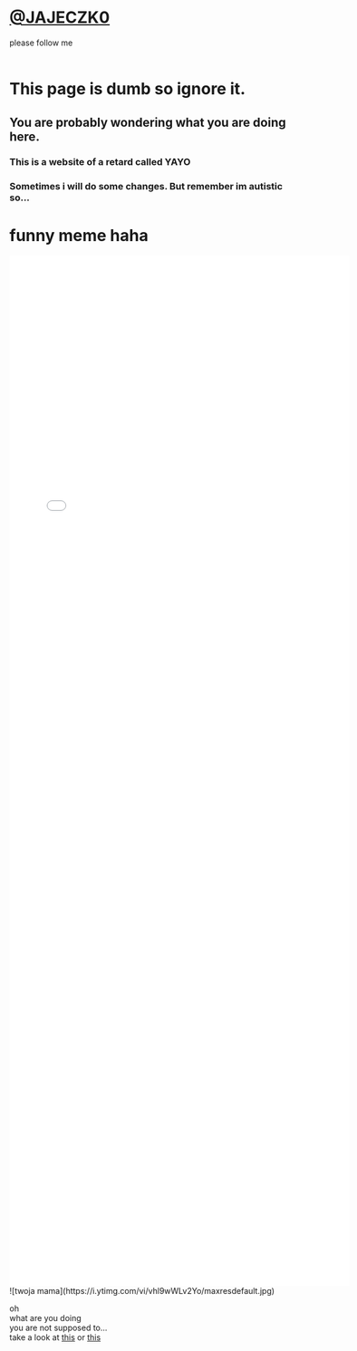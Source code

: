 # [@JAJECZK0](https://twitter.com/JAJECZK0)<br/>
please follow me
<br/>
<br/>
# This page is dumb so ignore it.<br/>
## You are probably wondering what you are doing here.<br/>
### This is a website of a retard called YAYO
### Sometimes i will do some changes. But remember im autistic so...

# **funny meme haha**

<iframe align="center" height="1820" width="600" frameborder="0" scrolling="no" src="gif.html"></iframe>
![twoja mama](https://i.ytimg.com/vi/vhl9wWLv2Yo/maxresdefault.jpg)

oh<br/>
what are you doing <br/>
you are not supposed to...<br/>
take a look at [this](https://www.youtube.com/watch?v=dQw4w9WgXcQ) or [this](http://ilysomuch.com)<br/>
